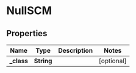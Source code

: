 
# NullSCM

## Properties
Name | Type | Description | Notes
------------ | ------------- | ------------- | -------------
**_class** | **String** |  |  [optional]



